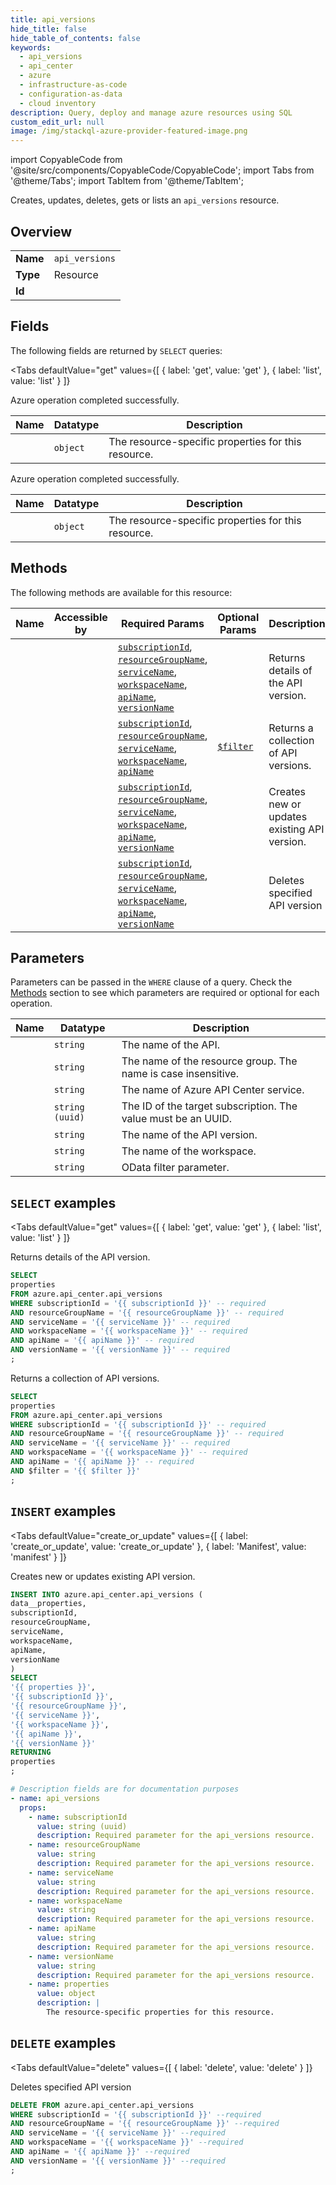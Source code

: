 ```yaml
--- 
title: api_versions
hide_title: false
hide_table_of_contents: false
keywords:
  - api_versions
  - api_center
  - azure
  - infrastructure-as-code
  - configuration-as-data
  - cloud inventory
description: Query, deploy and manage azure resources using SQL
custom_edit_url: null
image: /img/stackql-azure-provider-featured-image.png
---
```


import CopyableCode from '@site/src/components/CopyableCode/CopyableCode';
import Tabs from '@theme/Tabs';
import TabItem from '@theme/TabItem';

Creates, updates, deletes, gets or lists an <code>api_versions</code> resource.

## Overview
<table><tbody>
<tr><td><b>Name</b></td><td><code>api_versions</code></td></tr>
<tr><td><b>Type</b></td><td>Resource</td></tr>
<tr><td><b>Id</b></td><td><CopyableCode code="azure.api_center.api_versions" /></td></tr>
</tbody></table>

## Fields

The following fields are returned by `SELECT` queries:

<Tabs
    defaultValue="get"
    values={[
        { label: 'get', value: 'get' },
        { label: 'list', value: 'list' }
    ]}
>
<TabItem value="get">

Azure operation completed successfully.

<table>
<thead>
    <tr>
    <th>Name</th>
    <th>Datatype</th>
    <th>Description</th>
    </tr>
</thead>
<tbody>
<tr>
    <td><CopyableCode code="properties" /></td>
    <td><code>object</code></td>
    <td>The resource-specific properties for this resource.</td>
</tr>
</tbody>
</table>
</TabItem>
<TabItem value="list">

Azure operation completed successfully.

<table>
<thead>
    <tr>
    <th>Name</th>
    <th>Datatype</th>
    <th>Description</th>
    </tr>
</thead>
<tbody>
<tr>
    <td><CopyableCode code="properties" /></td>
    <td><code>object</code></td>
    <td>The resource-specific properties for this resource.</td>
</tr>
</tbody>
</table>
</TabItem>
</Tabs>

## Methods

The following methods are available for this resource:

<table>
<thead>
    <tr>
    <th>Name</th>
    <th>Accessible by</th>
    <th>Required Params</th>
    <th>Optional Params</th>
    <th>Description</th>
    </tr>
</thead>
<tbody>
<tr>
    <td><a href="#get"><CopyableCode code="get" /></a></td>
    <td><CopyableCode code="select" /></td>
    <td><a href="#parameter-subscriptionId"><code>subscriptionId</code></a>, <a href="#parameter-resourceGroupName"><code>resourceGroupName</code></a>, <a href="#parameter-serviceName"><code>serviceName</code></a>, <a href="#parameter-workspaceName"><code>workspaceName</code></a>, <a href="#parameter-apiName"><code>apiName</code></a>, <a href="#parameter-versionName"><code>versionName</code></a></td>
    <td></td>
    <td>Returns details of the API version.</td>
</tr>
<tr>
    <td><a href="#list"><CopyableCode code="list" /></a></td>
    <td><CopyableCode code="select" /></td>
    <td><a href="#parameter-subscriptionId"><code>subscriptionId</code></a>, <a href="#parameter-resourceGroupName"><code>resourceGroupName</code></a>, <a href="#parameter-serviceName"><code>serviceName</code></a>, <a href="#parameter-workspaceName"><code>workspaceName</code></a>, <a href="#parameter-apiName"><code>apiName</code></a></td>
    <td><a href="#parameter-$filter"><code>$filter</code></a></td>
    <td>Returns a collection of API versions.</td>
</tr>
<tr>
    <td><a href="#create_or_update"><CopyableCode code="create_or_update" /></a></td>
    <td><CopyableCode code="insert" /></td>
    <td><a href="#parameter-subscriptionId"><code>subscriptionId</code></a>, <a href="#parameter-resourceGroupName"><code>resourceGroupName</code></a>, <a href="#parameter-serviceName"><code>serviceName</code></a>, <a href="#parameter-workspaceName"><code>workspaceName</code></a>, <a href="#parameter-apiName"><code>apiName</code></a>, <a href="#parameter-versionName"><code>versionName</code></a></td>
    <td></td>
    <td>Creates new or updates existing API version.</td>
</tr>
<tr>
    <td><a href="#delete"><CopyableCode code="delete" /></a></td>
    <td><CopyableCode code="delete" /></td>
    <td><a href="#parameter-subscriptionId"><code>subscriptionId</code></a>, <a href="#parameter-resourceGroupName"><code>resourceGroupName</code></a>, <a href="#parameter-serviceName"><code>serviceName</code></a>, <a href="#parameter-workspaceName"><code>workspaceName</code></a>, <a href="#parameter-apiName"><code>apiName</code></a>, <a href="#parameter-versionName"><code>versionName</code></a></td>
    <td></td>
    <td>Deletes specified API version</td>
</tr>
</tbody>
</table>

## Parameters

Parameters can be passed in the `WHERE` clause of a query. Check the [Methods](#methods) section to see which parameters are required or optional for each operation.

<table>
<thead>
    <tr>
    <th>Name</th>
    <th>Datatype</th>
    <th>Description</th>
    </tr>
</thead>
<tbody>
<tr id="parameter-apiName">
    <td><CopyableCode code="apiName" /></td>
    <td><code>string</code></td>
    <td>The name of the API.</td>
</tr>
<tr id="parameter-resourceGroupName">
    <td><CopyableCode code="resourceGroupName" /></td>
    <td><code>string</code></td>
    <td>The name of the resource group. The name is case insensitive.</td>
</tr>
<tr id="parameter-serviceName">
    <td><CopyableCode code="serviceName" /></td>
    <td><code>string</code></td>
    <td>The name of Azure API Center service.</td>
</tr>
<tr id="parameter-subscriptionId">
    <td><CopyableCode code="subscriptionId" /></td>
    <td><code>string (uuid)</code></td>
    <td>The ID of the target subscription. The value must be an UUID.</td>
</tr>
<tr id="parameter-versionName">
    <td><CopyableCode code="versionName" /></td>
    <td><code>string</code></td>
    <td>The name of the API version.</td>
</tr>
<tr id="parameter-workspaceName">
    <td><CopyableCode code="workspaceName" /></td>
    <td><code>string</code></td>
    <td>The name of the workspace.</td>
</tr>
<tr id="parameter-$filter">
    <td><CopyableCode code="$filter" /></td>
    <td><code>string</code></td>
    <td>OData filter parameter.</td>
</tr>
</tbody>
</table>

## `SELECT` examples

<Tabs
    defaultValue="get"
    values={[
        { label: 'get', value: 'get' },
        { label: 'list', value: 'list' }
    ]}
>
<TabItem value="get">

Returns details of the API version.

```sql
SELECT
properties
FROM azure.api_center.api_versions
WHERE subscriptionId = '{{ subscriptionId }}' -- required
AND resourceGroupName = '{{ resourceGroupName }}' -- required
AND serviceName = '{{ serviceName }}' -- required
AND workspaceName = '{{ workspaceName }}' -- required
AND apiName = '{{ apiName }}' -- required
AND versionName = '{{ versionName }}' -- required
;
```
</TabItem>
<TabItem value="list">

Returns a collection of API versions.

```sql
SELECT
properties
FROM azure.api_center.api_versions
WHERE subscriptionId = '{{ subscriptionId }}' -- required
AND resourceGroupName = '{{ resourceGroupName }}' -- required
AND serviceName = '{{ serviceName }}' -- required
AND workspaceName = '{{ workspaceName }}' -- required
AND apiName = '{{ apiName }}' -- required
AND $filter = '{{ $filter }}'
;
```
</TabItem>
</Tabs>


## `INSERT` examples

<Tabs
    defaultValue="create_or_update"
    values={[
        { label: 'create_or_update', value: 'create_or_update' },
        { label: 'Manifest', value: 'manifest' }
    ]}
>
<TabItem value="create_or_update">

Creates new or updates existing API version.

```sql
INSERT INTO azure.api_center.api_versions (
data__properties,
subscriptionId,
resourceGroupName,
serviceName,
workspaceName,
apiName,
versionName
)
SELECT 
'{{ properties }}',
'{{ subscriptionId }}',
'{{ resourceGroupName }}',
'{{ serviceName }}',
'{{ workspaceName }}',
'{{ apiName }}',
'{{ versionName }}'
RETURNING
properties
;
```
</TabItem>
<TabItem value="manifest">

```yaml
# Description fields are for documentation purposes
- name: api_versions
  props:
    - name: subscriptionId
      value: string (uuid)
      description: Required parameter for the api_versions resource.
    - name: resourceGroupName
      value: string
      description: Required parameter for the api_versions resource.
    - name: serviceName
      value: string
      description: Required parameter for the api_versions resource.
    - name: workspaceName
      value: string
      description: Required parameter for the api_versions resource.
    - name: apiName
      value: string
      description: Required parameter for the api_versions resource.
    - name: versionName
      value: string
      description: Required parameter for the api_versions resource.
    - name: properties
      value: object
      description: |
        The resource-specific properties for this resource.
```
</TabItem>
</Tabs>


## `DELETE` examples

<Tabs
    defaultValue="delete"
    values={[
        { label: 'delete', value: 'delete' }
    ]}
>
<TabItem value="delete">

Deletes specified API version

```sql
DELETE FROM azure.api_center.api_versions
WHERE subscriptionId = '{{ subscriptionId }}' --required
AND resourceGroupName = '{{ resourceGroupName }}' --required
AND serviceName = '{{ serviceName }}' --required
AND workspaceName = '{{ workspaceName }}' --required
AND apiName = '{{ apiName }}' --required
AND versionName = '{{ versionName }}' --required
;
```
</TabItem>
</Tabs>
